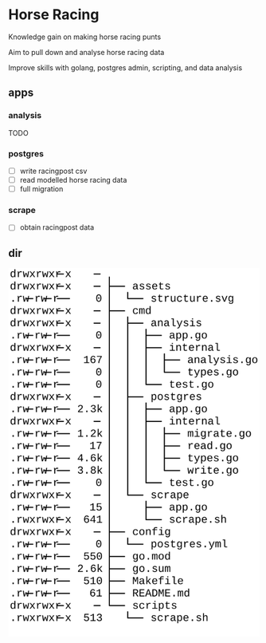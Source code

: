 # Horse Racing

<p>Knowledge gain on making horse racing punts</p>
<p>Aim to pull down and analyse horse racing data</p>
<p>Improve skills with golang, postgres admin, scripting, and data analysis</p>

## apps

### analysis

TODO

### postgres

- [ ] write racingpost csv
- [ ] read modelled horse racing data
- [ ] full migration

### scrape

- [ ] obtain racingpost data

## dir

![dir](/assets/structure.svg)
